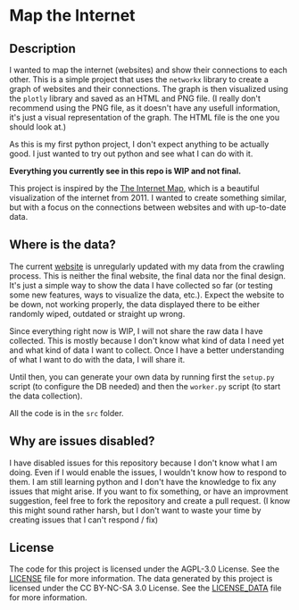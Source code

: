 # Map the Internet

## Description

I wanted to map the internet (websites) and show their connections to each other. This is a simple project that uses the `networkx` library to create a graph of websites and their connections. The graph is then visualized using the `plotly` library and saved as an HTML and PNG file. (I really don't recommend using the PNG file, as it doesn't have any usefull information, it's just a visual representation of the graph. The HTML file is the one you should look at.)

As this is my first python project, I don't expect anything to be actually good. I just wanted to try out python and see what I can do with it.

**Everything you currently see in this repo is WIP and not final.**

This project is inspired by the [The Internet Map](https://internet-map.net/), which is a beautiful visualization of the internet from 2011. I wanted to create something similar, but with a focus on the connections between websites and with up-to-date data.

## Where is the data?

The current [website](https://map-the-internet.theravenhub.com/) is unregularly updated with my data from the crawling process. This is neither the final website, the final data nor the final design. It's just a simple way to show the data I have collected so far (or testing some new features, ways to visualize the data, etc.). Expect the website to be down, not working properly, the data displayed there to be either randomly wiped, outdated or straight up wrong.

Since everything right now is WIP, I will not share the raw data I have collected. This is mostly because I don't know what kind of data I need yet and what kind of data I want to collect. Once I have a better understanding of what I want to do with the data, I will share it.

Until then, you can generate your own data by running first the `setup.py` script (to configure the DB needed) and then the `worker.py` script (to start the data collection).

All the code is in the `src` folder.

## Why are issues disabled?

I have disabled issues for this repository because I don't know what I am doing. Even if I would enable the issues, I wouldn't know how to respond to them. I am still learning python and I don't have the knowledge to fix any issues that might arise.
If you want to fix something, or have an improvment suggestion, feel free to fork the repository and create a pull request. (I know this might sound rather harsh, but I don't want to waste your time by creating issues that I can't respond / fix)

## License

The code for this project is licensed under the AGPL-3.0 License. See the [LICENSE](LICENSE) file for more information.
The data generated by this project is licensed under the CC BY-NC-SA 3.0 License. See the [LICENSE_DATA](LICENSE_DATA) file for more information.
